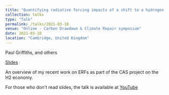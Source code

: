 ```yaml
---
title: "Quantifying radiative forcing impacts of a shift to a hydrogen economy using a chemistry-climate model"
collection: talks
type: "Talk"
permalink: /talks/2021-03-10
venue: "Online - Carbon Drawdown & Climate Repair symposium"
date: 2021-03-10
location: "Cambridge, United Kingdom"
---
```


Paul Griffiths, and others

[Slides](https://paultgriffiths.github.io/files/2021-03-10-CambZero.pdf)

An overview of my recent work on ERFs as part of the CAS project on the H2 economy.

For those who don't read slides, the talk is available at [YouTube](https://youtu.be/5PYb8Y_bgtI?t=4606)